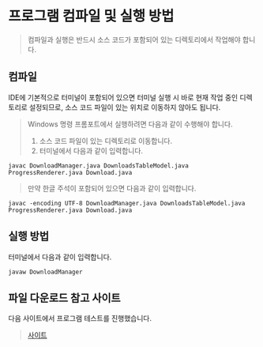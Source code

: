 # 프로그램 컴파일 및 실행 방법
> 컴파일과 실행은 반드시 소스 코드가 포함되어 있는 디렉토리에서 작업해야 합니다.

## 컴파일
IDE에 기본적으로 터미널이 포함되어 있으면 터미널 실행 시 바로 현재 작업 중인 디렉토리로 설정되므로, 소스 코드 파일이 있는 위치로 이동하지 않아도 됩니다.
> Windows 명령 프롬포트에서 실행하려면 다음과 같이 수행해야 합니다.
> 1. 소스 코드 파일이 있는 디렉토리로 이동합니다.
> 2. 터미널에서 다음과 같이 입력합니다.
```
javac DownloadManager.java DownloadsTableModel.java ProgressRenderer.java Download.java
```
> 만약 한글 주석이 포함되어 있으면 다음과 같이 입력합니다.
```
javac -encoding UTF-8 DownloadManager.java DownloadsTableModel.java ProgressRenderer.java Download.java
```

## 실행 방법
터미널에서 다음과 같이 입력합니다.
```
javaw DownloadManager
```

## 파일 다운로드 참고 사이트
다음 사이트에서 프로그램 테스트를 진행했습니다.
> [사이트](https://sample-videos.com/index.php#sample-mp4-video)
